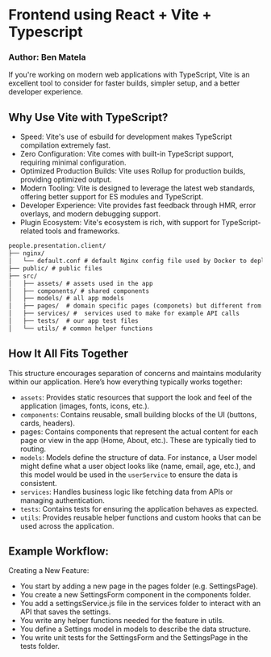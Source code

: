 # Frontend using React + Vite + Typescript
### Author: Ben Matela

If you're working on modern web applications with TypeScript, Vite is an excellent tool to consider for faster builds, simpler setup, and a better developer experience.

## Why Use Vite with TypeScript?

* Speed: Vite's use of esbuild for development makes TypeScript compilation extremely fast.
* Zero Configuration: Vite comes with built-in TypeScript support, requiring minimal configuration.
* Optimized Production Builds: Vite uses Rollup for production builds, providing optimized output.
* Modern Tooling: Vite is designed to leverage the latest web standards, offering better support for ES modules and TypeScript.
* Developer Experience: Vite provides fast feedback through HMR, error overlays, and modern debugging support.
* Plugin Ecosystem: Vite's ecosystem is rich, with support for TypeScript-related tools and frameworks.

```md
people.presentation.client/
├── nginx/
│   └── default.conf # default Nginx config file used by Docker to deploy
├── public/ # public files
├── src/
│   ├── assets/ # assets used in the app
│   ├── components/ # shared components
│   ├── models/ # all app models
│   ├── pages/  # domain specific pages (componets) but different from the shared modules
│   ├── services/ #  services used to make for example API calls
│   ├── tests/  # our app test files 
│   └── utils/ # common helper functions
```

## How It All Fits Together

This structure encourages separation of concerns and maintains modularity within our application. Here’s how everything typically works together:

* `assets`: Provides static resources that support the look and feel of the application (images, fonts, icons, etc.).
* `components`: Contains reusable, small building blocks of the UI (buttons, cards, headers).
* pages: Contains components that represent the actual content for each page or view in the app (Home, About, etc.). These are typically tied to routing.
* `models`: Models define the structure of data. For instance, a User model might define what a user object looks like (name, email, age, etc.), and this model would be used in the `userService` to ensure the data is consistent.
* `services`: Handles business logic like fetching data from APIs or managing authentication.
* `tests`: Contains tests for ensuring the application behaves as expected.
* `utils`: Provides reusable helper functions and custom hooks that can be used across the application.

## Example Workflow:
Creating a New Feature:

* You start by adding a new page in the pages folder (e.g. SettingsPage).
* You create a new SettingsForm component in the components folder.
* You add a settingsService.js file in the services folder to interact with an API that saves the settings.
* You write any helper functions needed for the feature in utils.
* You define a Settings model in models to describe the data structure.
* You write unit tests for the SettingsForm and the SettingsPage in the tests folder.